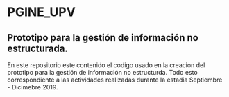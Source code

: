 # PGINE_UPV
## Prototipo para la gestión de información no estructurada.

En este repositorio este contenido el codigo usado en la creacion del prototipo para la gestión de información no estructurda. Todo esto correspondiente a las actividades realizadas durante la estadia Septiembre - Dicimebre 2019.

